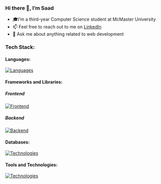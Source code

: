 ### Hi there 👋, I’m Saad
- 🎓I’m a third-year Computer Science student at McMaster University
- 📫 Feel free to reach out to me on <a href=https://www.linkedin.com/in/saad-tariq-cs/ target=_blank>LinkedIn</a>
- 💬 Ask me about anything related to web development
<!-- - 🌱 I’m currently learning MySQL, Next.js, Prisma and Tailwind. -->
<!-- - 🔭 I’m currently working on an app to track job applications, and a Linked List visualizer -->
### Tech Stack:

#### Languages:
[![Languages](https://skillicons.dev/icons?i=js,ts,python,c,bash&theme=dark)](https://skillicons.dev)

#### Frameworks and Libraries:

##### Frontend
[![Frontend](https://skillicons.dev/icons?i=next,react,redux,tailwind,bootstrap&theme=dark)](https://skillicons.dev)

##### Backend
[![Backend](https://skillicons.dev/icons?i=nodejs,express,prisma&theme=dark)](https://skillicons.dev)

#### Databases:
[![Technologies](https://skillicons.dev/icons?i=postgres,mysql,mongodb&theme=dark)](https://skillicons.dev)

#### Tools and Technologies:
[![Technologies](https://skillicons.dev/icons?i=git,vite&theme=dark)](https://skillicons.dev)


<!--
### Stats:

![GitHub stats](https://github-readme-stats.vercel.app/api?username=tariqs26&show_icons=true&theme=tokyonight&count_private=true)

- ⚡ Fun fact: ...
- https://github.com/tandpfun/skill-icons
-->

